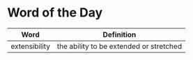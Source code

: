 # Word of the Day

|Word|Definition|
|---|---|
|extensibility|the ability to be extended or stretched|